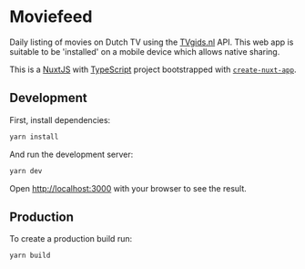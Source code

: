# Moviefeed

Daily listing of movies on Dutch TV using the [TVgids.nl](https://www.tvgids.nl/) API. This web app is suitable to be 'installed' on a mobile device which allows native sharing.

This is a [NuxtJS](https://nuxtjs.org/) with [TypeScript](https://www.typescriptlang.org/) project bootstrapped with [`create-nuxt-app`](https://nuxtjs.org/docs/get-started/installation/).

## Development

First, install dependencies:

```bash
yarn install
```

And run the development server:

```bash
yarn dev
```

Open [http://localhost:3000](http://localhost:3000) with your browser to see the result.

## Production

To create a production build run:

```bash
yarn build
```
